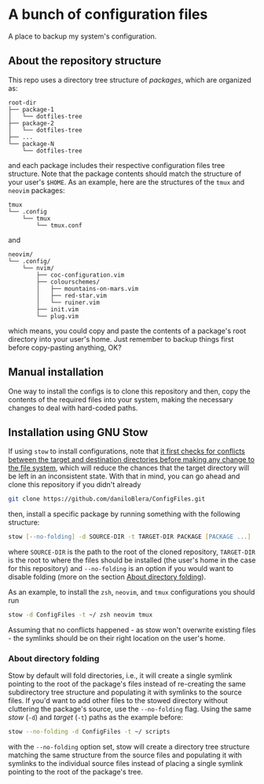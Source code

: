 # A bunch of configuration files

A place to backup my system's configuration.

## About the repository structure

This repo uses a directory tree structure of *packages*, which are organized as:

```text
root-dir
├── package-1
│   └── dotfiles-tree
├── package-2
│   └── dotfiles-tree
├── ...
└── package-N
    └── dotfiles-tree
```

and each package includes their respective configuration files tree structure. Note that
the package contents should match the structure of your user's `$HOME`. As an example,
here are the structures of the `tmux` and `neovim` packages:

```text
tmux
└── .config
    └── tmux
        └── tmux.conf
```

and

```text
neovim/
└── .config/
    └── nvim/
        ├── coc-configuration.vim
        ├── colourschemes/
        │   ├── mountains-on-mars.vim
        │   ├── red-star.vim
        │   └── ruiner.vim
        ├── init.vim
        └── plug.vim
```

which means, you could copy and paste the contents of a package's root directory into your
user's home. Just remember to backup things first before copy-pasting anything, OK?

## Manual installation

One way to install the configs is to clone this repository and then, copy the contents of
the required files into your system, making the necessary changes to deal with hard-coded
paths.

## Installation using GNU Stow

If using `stow` to install configurations, note that [it first checks for conflicts
between the target and destination directories before making any change to the file
system][deferred-op], which will reduce the chances that the target directory will be left
in an inconsistent state. With that in mind, you can go ahead and clone this repository if
you didn't already

```zsh
git clone https://github.com/daniloBlera/ConfigFiles.git
```

then, install a specific package by running something with the following
structure:

```zsh
stow [--no-folding] -d SOURCE-DIR -t TARGET-DIR PACKAGE [PACKAGE ...]
```

where `SOURCE-DIR` is the path to the root of the cloned repository, `TARGET-DIR` is the
root to where the files should be installed (the user's home in the case for this
repository) and `--no-folding` is an option if you would want to disable folding (more on
the section [About directory folding](#about-directory-folding)).

As an example, to install the `zsh`, `neovim`, and  `tmux` configurations you should run

```zsh
stow -d ConfigFiles -t ~/ zsh neovim tmux
```

Assuming that no conflicts happened - as stow won't overwrite existing files - the
symlinks should be on their right location on the user's home.

### About directory folding

Stow by default will fold directories, i.e., it will create a single symlink pointing to
the root of the package's files instead of re-creating the same subdirectory tree
structure and populating it with symlinks to the source files. If you'd want to add other
files to the stowed directory without cluttering the package's source, use the
`--no-folding` flag. Using the same *stow* (`-d`) and *target* (`-t`) paths as the example
before:

```zsh
stow --no-folding -d ConfigFiles -t ~/ scripts
```

with the `--no-folding` option set, stow will create a directory tree structure matching
the same structure from the source files and populating it with symlinks to the individual
source files instead of placing a single symlink pointing to the root of the package's
tree.

[deferred-op]: https://www.gnu.org/software/stow/manual/stow.html#Deferred-Operation-1
